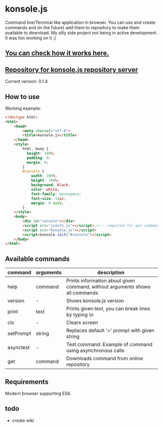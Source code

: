 # konsole.js
Command line/Terminal like application in browser.
You can use and create commands and (in the future) add them to repository to make them available to download.
My silly side project not being in active development. It was fun working on it ;)

## [You can check how it works here.](http://harsay.github.io/konsole.js)
## [Repository for konsole.js repository server](http://github.com/harsay/konsole.js-repository-server)

Current version: 0.1.4

## How to use
Working example:
``` html
<!doctype html>
<html>
    <head>
        <meta charset="utf-8">
        <title>konsole.js</title>
    </head>
    <style>
        html, body {
          height: 100%;
          padding: 0;
          margin: 0;
        }
        #console {
            width: 100%;
            height: 100%;
            background: black;
            color: white;
            font-family: monospace;
            font-size: 14px;
            margin: 0 auto;
        }
    </style>
    <body>
        <div id="console"></div>
        <script src="jsonfn.js"></script> <!-- required for get command to work -->
        <script src="konsole.js"></script>
        <script>konsole.init("#console")</script>
    </body>
</html>
```

## Available commands
| command | arguments | description |
| ------- | --------- | ----------- |
| help    | command   | Prints information about given command, without arguments shows all commands |
| version | -         | Shows konsole.js version |
| print   | text      | Prints given text, you can break lines by typing \n |
| cls     | -         | Clears screen |
| setPrompt | string  | Replaces default '>' prompt with given string |
| asynctest |-        | Test command. Example of command using asynchronous calls |
| get     | command   | Downloads command from online repository |

## Requirements
Modern browser supporting ES6.

## todo
- create wiki
